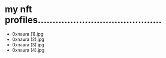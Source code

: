 # my nft profiles..........................................
- 0xnaura (1).jpg
- 0xnaura (2).jpg
- 0xnaura (3).jpg
- 0xnaura (4).jpg
